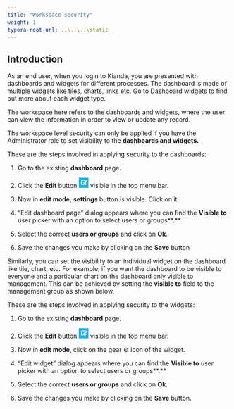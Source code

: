 ```yaml
---
title: "Workspace security"
weight: 1
typora-root-url: ..\..\..\static
---
```


## Introduction

As an end user, when you login to Kianda, you are presented with dashboards and widgets for different processes. The dashboard is made of multiple widgets like tiles, charts, links etc. Go to Dashboard widgets to find out more about each widget type.

The workspace here refers to the dashboards and widgets, where the user can view the information in order to view or update any record.

The workspace level security can only be applied if you have the Administrator role to set visibility to the **dashboards and widgets.**

These are the steps involved in applying security to the dashboards:

1. Go to the existing **dashboard** page.

2. Click the **Edit** button ![Edit button](/../content/docs/security/workspace-security.assets/clip_image004.png) visible in the top menu bar.
3. Now in **edit mode**, **settings** button is visible. Click on it.

4. “Edit dashboard page” dialog appears where you can find the **Visible to** user picker with an option to select users or groups**.** 

5. Select the correct **users or groups** and click on **Ok**. 

6. Save the changes you make by clicking on the **Save** button

Similarly, you can set the visibility to an individual widget on the dashboard like tile, chart, etc. For example, if you want the dashboard to be visible to everyone and a particular chart on the dashboard only visible to management. This can be achieved by setting the **visible to** field to the management group as shown below.

These are the steps involved in applying security to the widgets:

1. Go to the existing **dashboard** page.

2. Click the **Edit** button ![Edit button](/../content/docs/security/workspace-security.assets/clip_image004.png) visible in the top menu bar.

3. Now in **edit mode**, click on the gear ⚙ icon of the widget.

4. “Edit widget” dialog appears where you can find the **Visible to** user picker with an option to select users or groups**.** 

5. Select the correct **users or groups** and click on **Ok**. 

6. Save the changes you make by clicking on the **Save** button.
